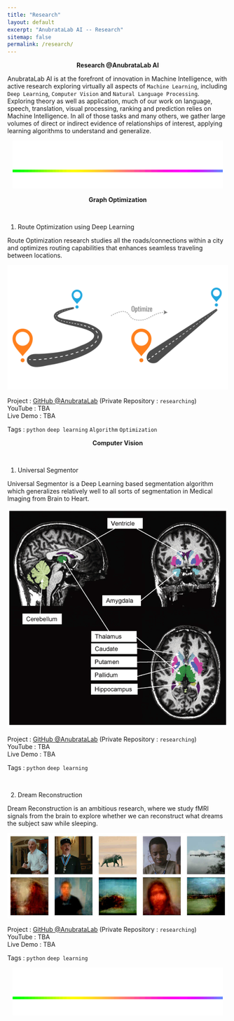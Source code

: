 ```yaml
---
title: "Research"
layout: default
excerpt: "AnubrataLab AI -- Research"
sitemap: false
permalink: /research/
---
```


<p align="center">
  <b>Research @AnubrataLab AI</b>
</p>

AnubrataLab AI is at the forefront of innovation in Machine Intelligence, with active research exploring virtually all aspects of `Machine Learning`, including `Deep Learning`, `Computer Vision` and `Natural Language Processing`. Exploring theory as well as application, much of our work on language, speech, translation, visual processing, ranking and prediction relies on Machine Intelligence. In all of those tasks and many others, we gather large volumes of direct or indirect evidence of relationships of interest, applying learning algorithms to understand and generalize.


<p align="center">
  <a href="https://anubratalab.github.io">
    <img src="https://raw.githubusercontent.com/anubratalab/anubratalab.github.io/main/images/Delete/giphy.gif" alt="Logo">
  </a>
</p>

<p align="center">
  <b>Graph Optimization</b>
</p>

<br>

1. Route Optimization using Deep Learning

Route Optimization research studies all the roads/connections within a city and optimizes routing capabilities that enhances seamless traveling between locations.

<p align="center">
  <a href="https://mediapipe.dev">
    <img src="https://raw.githubusercontent.com/AnubrataLab/anubratalab.github.io/main/images/Delete/route-optimization.png" alt="Logo">
  </a>
</p>

Project : [GitHub @AnubrataLab](https://github.com/TravelPacker/Route-Optimization) (Private Repository : `researching`)
<br>
YouTube : TBA
<br>
Live Demo : TBA

Tags : `python` `deep learning` `Algorithm` `Optimization` 


<p align="center">
  <b>Computer Vision</b>
</p>

<br>

1. Universal Segmentor

Universal Segmentor is a Deep Learning based segmentation algorithm which generalizes relatively well to all sorts of segmentation in Medical Imaging from Brain to Heart.

<p align="center">
  <a href="https://mediapipe.dev">
    <img src="https://raw.githubusercontent.com/AnubrataLab/anubratalab.github.io/main/images/Delete/segmentation.gif" alt="Logo">
  </a>
</p>

Project : [GitHub @AnubrataLab](https://github.com/AnubrataLab/Universal-Segmentor) (Private Repository : `researching`)
<br>
YouTube : TBA
<br>
Live Demo : TBA

Tags : `python` `deep learning`

<br>

2. Dream Reconstruction

Dream Reconstruction is an ambitious research, where we study fMRI signals from the brain to explore whether we can reconstruct what dreams the subject saw while sleeping.

<p align="center">
  <a href="https://mediapipe.dev">
    <img src="https://raw.githubusercontent.com/AnubrataLab/anubratalab.github.io/main/images/Delete/dream_recon.jpg" alt="Logo">
  </a>
</p>

Project : [GitHub @AnubrataLab](https://github.com/AnubrataLab/Dream-Reconstruction) (Private Repository : `researching`)
<br>
YouTube : TBA
<br>
Live Demo : TBA

Tags : `python` `deep learning`





<p align="center">
  <a href="https://anubratalab.github.io">
    <img src="https://raw.githubusercontent.com/anubratalab/anubratalab.github.io/main/images/Delete/giphy.gif" alt="Logo">
  </a>
</p>
